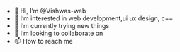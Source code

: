 - 👋 Hi, I’m @Vishwas-web
- 👀 I’m interested in web development,ui ux design, c++
- 🌱 I’m currently trying new things
- 💞️ I’m looking to collaborate on 
- 📫 How to reach me 

<!---
Vishwas-web/Vishwas-web is a ✨ special ✨ repository because its `README.md` (this file) appears on your GitHub profile.
You can click the Preview link to take a look at your changes.
--->

